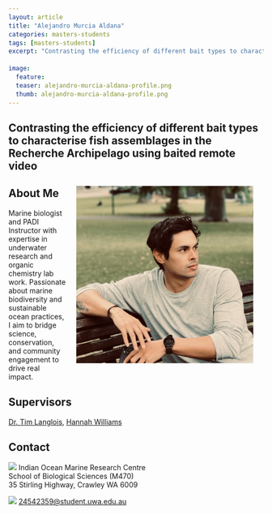 ```yaml
---
layout: article
title: "Alejandro Murcia Aldana"
categories: masters-students
tags: [masters-students]
excerpt: "Contrasting the efficiency of different bait types to characterise fish assemblages in the Recherche Archipelago using baited remote video"

image:
  feature: 
  teaser: alejandro-murcia-aldana-profile.png
  thumb: alejandro-murcia-aldana-profile.png
---
```

## Contrasting the efficiency of different bait types to characterise fish assemblages in the Recherche Archipelago using baited remote video
<img src='/images/alejandro-murcia-aldana-profile.png' align='right' width="350" hspace="20" vspace="10">


## About Me
Marine biologist and PADI Instructor with expertise in underwater research and organic chemistry lab work. Passionate about marine biodiversity and sustainable ocean practices, I aim to bridge science, conservation, and community engagement to drive real impact.

## Supervisors
[Dr. Tim Langlois](https://marineecology.io/researchers/tim-langlois/ "Tim Langlois"), 
[Hannah Williams](https://marineecology.io//phd-students/williams-hannah/ "Hannah Williams") 


## Contact
<img src='/images/icons/building-regular.svg' width="15px"> Indian Ocean Marine Research Centre <br>
School of Biological Sciences (M470)<br>
35 Stirling Highway, Crawley WA 6009

<img src='/images/icons/envelope-regular.svg' width="15px"> <a href="24542359@student.uwa.edu.au"></a>24542359@student.uwa.edu.au<br>
